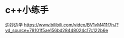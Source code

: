 # c++小练手
边抄边学
<https://www.bilibili.com/video/BV1vM411f7nJ?vd_source=78101f5ae156bd28448024c17c122b6e>
